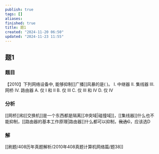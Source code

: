 ```yaml
---
publish: true
tags: []
aliases: 
finished: true
title: 题1
created: "2024-11-20 06:50"
updated: "2024-11-23 11:55"
---
```

## 题1
### 题目
【2010】下列网络设备中, 能够抑制[[广播]]风暴的是( )。
I. 中继器 
II. 集线器 
III. 网桥 
IV. 路由器
A. 仅 I 和 II 
B. 仅 III 
C. 仅 III 和 IV 
D. 仅 IV
### 分析
[[网桥]]和[[交换机]]是一个东西都是隔离[[冲突域|碰撞域]]，[[集线器]]什么也不能抑制，[[路由器的基本工作原理|路由器]]什么都可以抑制，~~我选C~~，应该选D
### 解
[[刷题/408历年真题解析/2010年408真题计算机网络篇/题38]]